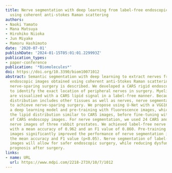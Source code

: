 ```yaml
---
title: Nerve segmentation with deep learning from label-free endoscopic images obtained
  using coherent anti-stokes Raman scattering
authors:
- Naoki Yamato
- Mana Matsuya
- Hirohiko Niioka
- Jun Miyake
- Mamoru Hashimoto
date: '2020-07-01'
publishDate: '2024-01-15T05:01:01.229993Z'
publication_types:
- paper-conference
publication: '*Biomolecules*'
doi: https://doi.org/10.3390/biom10071012
abstract: Semantic segmentation with deep learning to extract nerves from label-free
  endoscopic images obtained using coherent anti-Stokes Raman scattering (CARS) for
  nerve-sparing surgery is described. We developed a CARS rigid endoscope in order
  to identify the exact location of peripheral nerves in surgery. Myelinated nerves
  are visualized with a CARS lipid signal in a label-free manner. Because the lipid
  distribution includes other tissues as well as nerves, nerve segmentation is required
  to achieve nerve-sparing surgery. We propose using U-Net with a VGG16 encoder as
  a deep learning model and pre-training with fluorescence images, which visualize
  the lipid distribution similar to CARS images, before fine-tuning with a small dataset
  of CARS endoscopy images. For nerve segmentation, we used 24 CARS and 1,818 fluorescence
  nerve images of three rabbit prostates. We achieved label-free nerve segmentation
  with a mean accuracy of 0.962 and an F1 value of 0.860. Pre-training on fluorescence
  images significantly improved the performance of nerve segmentation in terms of
  the mean accuracy and F1 value (p<0.05). Nerve segmentation of label-free endoscopic
  images will allow for safer endoscopic surgery, while reducing dysfunction and improving
  prognosis after surgery.
links:
- name: URL
  url: https://www.mdpi.com/2218-273X/10/7/1012
---
```

